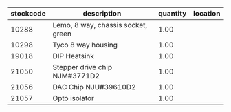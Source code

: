 |stockcode|description|quantity|location|
|---------|-----------|--------|--------|
|10288|Lemo, 8 way, chassis socket, green|1.00||
|10298|Tyco 8 way housing|1.00||
|19018|DIP Heatsink|1.00||
|21050|Stepper drive chip NJM#3771D2|1.00||
|21056|DAC Chip  NJU#39610D2|1.00||
|21057|Opto isolator|1.00||
